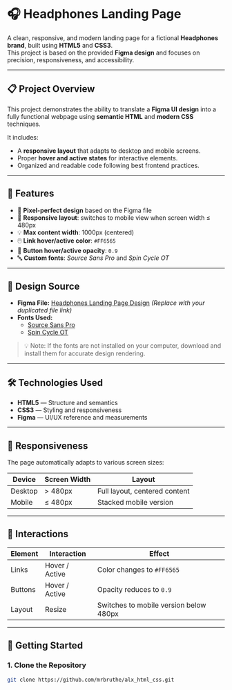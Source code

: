 # 🎧 Headphones Landing Page

A clean, responsive, and modern landing page for a fictional **Headphones brand**, built using **HTML5** and **CSS3**.  
This project is based on the provided **Figma design** and focuses on precision, responsiveness, and accessibility.

---

## 📋 Project Overview

This project demonstrates the ability to translate a **Figma UI design** into a fully functional webpage using **semantic HTML** and **modern CSS** techniques.

It includes:
- A **responsive layout** that adapts to desktop and mobile screens.
- Proper **hover and active states** for interactive elements.
- Organized and readable code following best frontend practices.

---

## 🧩 Features

- 🎨 **Pixel-perfect design** based on the Figma file  
- 📱 **Responsive layout**: switches to mobile view when screen width ≤ 480px  
- 💡 **Max content width**: 1000px (centered)  
- 🖱️ **Link hover/active color**: `#FF6565`  
- 🔘 **Button hover/active opacity**: `0.9`  
- 🔤 **Custom fonts**: *Source Sans Pro* and *Spin Cycle OT*  

---

## 🎨 Design Source

- **Figma File:** [Headphones Landing Page Design](#) *(Replace with your duplicated file link)*  
- **Fonts Used:**  
  - [Source Sans Pro](https://fonts.google.com/specimen/Source+Sans+Pro)  
  - [Spin Cycle OT](https://www.cufonfonts.com/font/spin-cycle-ot)

> 💡 Note: If the fonts are not installed on your computer, download and install them for accurate design rendering.

---

## 🛠️ Technologies Used

- **HTML5** — Structure and semantics  
- **CSS3** — Styling and responsiveness  
- **Figma** — UI/UX reference and measurements  

---

## 📱 Responsiveness

The page automatically adapts to various screen sizes:

| Device | Screen Width | Layout |
|---------|---------------|--------|
| Desktop | > 480px | Full layout, centered content |
| Mobile | ≤ 480px | Stacked mobile version |

---

## 🧪 Interactions

| Element | Interaction | Effect |
|----------|--------------|--------|
| Links | Hover / Active | Color changes to `#FF6565` |
| Buttons | Hover / Active | Opacity reduces to `0.9` |
| Layout | Resize | Switches to mobile version below 480px |

---

## 🚀 Getting Started

### 1. Clone the Repository
```bash
git clone https://github.com/mrbruthe/alx_html_css.git
